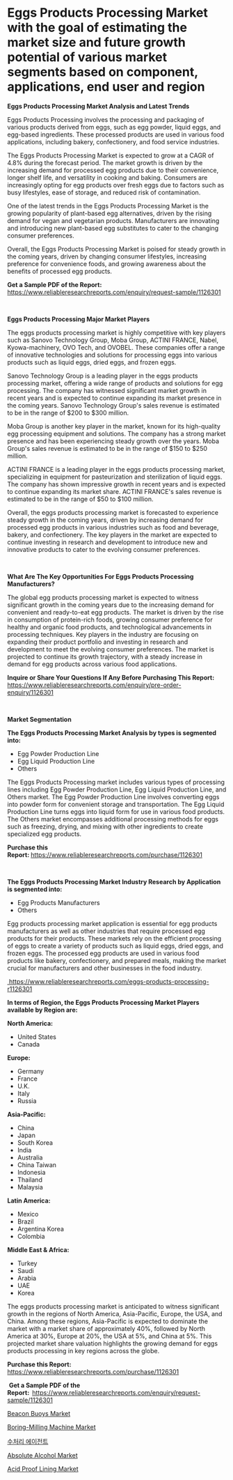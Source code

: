 <p><h1>Eggs Products Processing Market with the goal of estimating the market size and future growth potential of various market segments based on component, applications, end user and region</h1></p><p><strong>Eggs Products Processing Market Analysis and Latest Trends</strong></p>
<p><p>Eggs Products Processing involves the processing and packaging of various products derived from eggs, such as egg powder, liquid eggs, and egg-based ingredients. These processed products are used in various food applications, including bakery, confectionery, and food service industries.</p><p>The Eggs Products Processing Market is expected to grow at a CAGR of 4.8% during the forecast period. The market growth is driven by the increasing demand for processed egg products due to their convenience, longer shelf life, and versatility in cooking and baking. Consumers are increasingly opting for egg products over fresh eggs due to factors such as busy lifestyles, ease of storage, and reduced risk of contamination.</p><p>One of the latest trends in the Eggs Products Processing Market is the growing popularity of plant-based egg alternatives, driven by the rising demand for vegan and vegetarian products. Manufacturers are innovating and introducing new plant-based egg substitutes to cater to the changing consumer preferences.</p><p>Overall, the Eggs Products Processing Market is poised for steady growth in the coming years, driven by changing consumer lifestyles, increasing preference for convenience foods, and growing awareness about the benefits of processed egg products.</p></p>
<p><strong>Get a Sample PDF of the Report:&nbsp;</strong> <a href="https://www.reliableresearchreports.com/enquiry/request-sample/1126301">https://www.reliableresearchreports.com/enquiry/request-sample/1126301</a></p>
<p>&nbsp;</p>
<p><strong>Eggs Products Processing Major Market Players</strong></p>
<p><p>The eggs products processing market is highly competitive with key players such as Sanovo Technology Group, Moba Group, ACTINI FRANCE, Nabel, Kyowa-machinery, OVO Tech, and OVOBEL. These companies offer a range of innovative technologies and solutions for processing eggs into various products such as liquid eggs, dried eggs, and frozen eggs.</p><p>Sanovo Technology Group is a leading player in the eggs products processing market, offering a wide range of products and solutions for egg processing. The company has witnessed significant market growth in recent years and is expected to continue expanding its market presence in the coming years. Sanovo Technology Group's sales revenue is estimated to be in the range of $200 to $300 million.</p><p>Moba Group is another key player in the market, known for its high-quality egg processing equipment and solutions. The company has a strong market presence and has been experiencing steady growth over the years. Moba Group's sales revenue is estimated to be in the range of $150 to $250 million.</p><p>ACTINI FRANCE is a leading player in the eggs products processing market, specializing in equipment for pasteurization and sterilization of liquid eggs. The company has shown impressive growth in recent years and is expected to continue expanding its market share. ACTINI FRANCE's sales revenue is estimated to be in the range of $50 to $100 million.</p><p>Overall, the eggs products processing market is forecasted to experience steady growth in the coming years, driven by increasing demand for processed egg products in various industries such as food and beverage, bakery, and confectionery. The key players in the market are expected to continue investing in research and development to introduce new and innovative products to cater to the evolving consumer preferences.</p></p>
<p>&nbsp;</p>
<p><strong>What Are The Key Opportunities For Eggs Products Processing Manufacturers?</strong></p>
<p><p>The global egg products processing market is expected to witness significant growth in the coming years due to the increasing demand for convenient and ready-to-eat egg products. The market is driven by the rise in consumption of protein-rich foods, growing consumer preference for healthy and organic food products, and technological advancements in processing techniques. Key players in the industry are focusing on expanding their product portfolio and investing in research and development to meet the evolving consumer preferences. The market is projected to continue its growth trajectory, with a steady increase in demand for egg products across various food applications.</p></p>
<p><strong>Inquire or Share Your Questions If Any Before Purchasing This Report:</strong> <a href="https://www.reliableresearchreports.com/enquiry/pre-order-enquiry/1126301">https://www.reliableresearchreports.com/enquiry/pre-order-enquiry/1126301</a></p>
<p>&nbsp;</p>
<p><strong>Market Segmentation</strong></p>
<p><strong>The Eggs Products Processing Market Analysis by types is segmented into:</strong></p>
<p><ul><li>Egg Powder Production Line</li><li>Egg Liquid Production Line</li><li>Others</li></ul></p>
<p><p>The Eggs Products Processing market includes various types of processing lines including Egg Powder Production Line, Egg Liquid Production Line, and Others market. The Egg Powder Production Line involves converting eggs into powder form for convenient storage and transportation. The Egg Liquid Production Line turns eggs into liquid form for use in various food products. The Others market encompasses additional processing methods for eggs such as freezing, drying, and mixing with other ingredients to create specialized egg products.</p></p>
<p><strong>Purchase this Report:&nbsp;</strong><a href="https://www.reliableresearchreports.com/purchase/1126301">https://www.reliableresearchreports.com/purchase/1126301</a></p>
<p>&nbsp;</p>
<p><strong>The Eggs Products Processing Market Industry Research by Application is segmented into:</strong></p>
<p><ul><li>Egg Products Manufacturers</li><li>Others</li></ul></p>
<p><p>Egg products processing market application is essential for egg products manufacturers as well as other industries that require processed egg products for their products. These markets rely on the efficient processing of eggs to create a variety of products such as liquid eggs, dried eggs, and frozen eggs. The processed egg products are used in various food products like bakery, confectionery, and prepared meals, making the market crucial for manufacturers and other businesses in the food industry.</p></p>
<p><a href="https://www.reliableresearchreports.com/eggs-products-processing-r1126301">&nbsp;https://www.reliableresearchreports.com/eggs-products-processing-r1126301</a></p>
<p><strong>In terms of Region, the Eggs Products Processing Market Players available by Region are:</strong></p>
<p>
    <p> <strong> North America: </strong>
        <ul>
            <li>United States</li>
            <li>Canada</li>
        </ul>
        </p> 
    <p> <strong> Europe: </strong>
        <ul>
            <li>Germany</li>
            <li>France</li>
            <li>U.K.</li>
            <li>Italy</li>
            <li>Russia</li>
        </ul>
        </p> 
    <p> <strong> Asia-Pacific: </strong>
        <ul>
            <li>China</li>
            <li>Japan</li>
            <li>South Korea</li>
            <li>India</li>
            <li>Australia</li>
            <li>China Taiwan</li>
            <li>Indonesia</li>
            <li>Thailand</li>
            <li>Malaysia</li>
        </ul>
        </p> 
    <p> <strong> Latin America: </strong>
        <ul>
            <li>Mexico</li>
            <li>Brazil</li>
            <li>Argentina Korea</li>
            <li>Colombia</li>
        </ul>
        </p> 
    <p> <strong> Middle East & Africa: </strong>
        <ul>
            <li>Turkey</li>
            <li>Saudi</li>
            <li>Arabia</li>
            <li>UAE</li>
            <li>Korea</li>
        </ul>
    </p>
    </p>
<p><p>The eggs products processing market is anticipated to witness significant growth in the regions of North America, Asia-Pacific, Europe, the USA, and China. Among these regions, Asia-Pacific is expected to dominate the market with a market share of approximately 40%, followed by North America at 30%, Europe at 20%, the USA at 5%, and China at 5%. This projected market share valuation highlights the growing demand for eggs products processing in key regions across the globe.</p></p>
<p><strong>Purchase this Report: </strong><a href="https://www.reliableresearchreports.com/purchase/1126301">https://www.reliableresearchreports.com/purchase/1126301</a></p>
<p>&nbsp;<strong>Get a Sample PDF of the Report:&nbsp;&nbsp;</strong><a href="https://www.reliableresearchreports.com/enquiry/request-sample/1126301">https://www.reliableresearchreports.com/enquiry/request-sample/1126301</a></p>
<p><strong></strong></p>
<p><p><a href="https://github.com/ruddyyedelwadw/Market-Research-Report-List-2/blob/main/beacon-buoys-market.md">Beacon Buoys Market</a></p><p><a href="https://github.com/jaidynmorantestelletmjzya/Market-Research-Report-List-2/blob/main/boring-milling-machine-market.md">Boring-Milling Machine Market</a></p><p><a href="https://github.com/TobyKub4685/Market-Research-Report-List-1/blob/main/910498635784.md">수처리 에이전트</a></p><p><a href="https://issuu.com/reportprime-2/docs/absolute-alcohol-market-size-2030.pptx">Absolute Alcohol Market</a></p><p><a href="https://issuu.com/reportprime-2/docs/acid-proof-lining-market-size-2030.pptx">Acid Proof Lining Market</a></p></p>